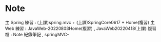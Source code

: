 # Note
 主 Spring 練習 : (上課)spring.mvc + (上課)SpringCore0617  + Home(複習)
 主 Web 練習 : JavaWeb-20220803Home(複習) , JavaWeb20220418(上課)
 複習檔 : Note 紀錄筆記 , springMVC-
